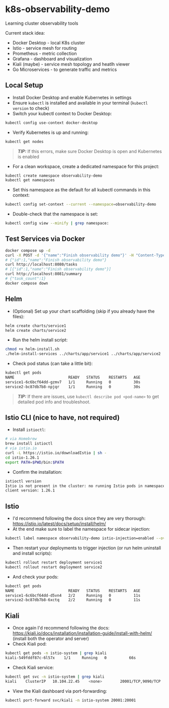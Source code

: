 # k8s-observability-demo

Learning cluster observability tools

Current stack idea:
- Docker Desktop - local K8s cluster
- Istio - service mesh for routing
- Prometheus - metric collection
- Grafana - dashboard and visualization
- Kiali (maybe) - service mesh topology and heatlh viewer
- Go Microservices - to generate traffic and metrics

## Local Setup

- Install Docker Desktop and enable Kubernetes in settings
- Ensure `kubectl` is installed and available in your terminal (`kubectl version` to check)
- Switch your kubectl context to Docker Desktop:
```bash
kubectl config use-context docker-desktop
``` 
- Verify Kubernetes is up and running:
```bash
kubectl get nodes
```
> **_TIP:_** If this errors, make sure Docker Desktop is open and Kubernetes is enabled
- For a clean workspace, create a dedicated namespace for this project:
```bash
kubectl create namespace observability-demo
kubectl get namespaces
```
- Set this namespace as the default for all kubectl commands in this context:
```bash
kubectl config set-context --current --namespace=observability-demo
```
- Double-check that the namespace is set:
```bash
kubectl config view --minify | grep namespace:
```

## Test Services via Docker

```bash
docker compose up -d
curl -X POST -d '{"name":"Finish observability demo"}' -H "Content-Type: application/json" http://localhost:8080/tasks
# {"id":1,"name":"Finish observability demo"}
curl http://localhost:8080/tasks
# [{"id":1,"name":"Finish observability demo"}]
curl http://localhost:8081/summary
# {"task_count":1}
docker compose down
```

## Helm

- (Optional) Set up your chart scaffolding (skip if you already have the files):
```bash
helm create charts/service1
helm create charts/service2
```
- Run the helm install script:
```bash
chmod +x helm-install.sh
./helm-install-services ../charts/app/service1 ../charts/app/service2
```
- Check pod status (can take a little bit):
```bash
kubectl get pods
NAME                        READY   STATUS    RESTARTS   AGE
service1-6c6bcf64dd-gzmv7   1/1     Running   0          30s
service2-bc87db7b8-npjqr    1/1     Running   0          30s
```
> **_TIP:_** If there are issues, use `kubectl describe pod <pod-name>` to get detailed pod info and troubleshoot.

## Istio CLI (nice to have, not required)

- Install `istioctl`:
```bash
# via Homebrew
brew install istioctl
# via istio.io
curl -L https://istio.io/downloadIstio | sh -
cd istio-1.26.1
export PATH=$PWD/bin:$PATH
```
- Confirm the installation:
```bash
istioctl version
Istio is not present in the cluster: no running Istio pods in namespace "istio-system"
client version: 1.26.1
```

## Istio

- I'd recommend following the docs since they are very thorough: https://istio.io/latest/docs/setup/install/helm/
- At the end make sure to label the namespace for sidecar injection:
```bash
kubectl label namespace observability-demo istio-injection=enabled --overwrite
```
- Then restart your deployments to trigger injection (or run helm uninstall and install scripts):
```bash
kubectl rollout restart deployment service1
kubectl rollout restart deployment service2
```
- And check your pods:
```bash
kubectl get pods
NAME                        READY   STATUS    RESTARTS   AGE
service1-6c6bcf64dd-d5vn4   2/2     Running   0          11s
service2-bc87db7b8-6xctq    2/2     Running   0          11s
```

## Kiali

- Once again I'd recommend following the docs: https://kiali.io/docs/installation/installation-guide/install-with-helm/ (install both the operator and server)
- Check Kiali pod:
```bash
kubectl get pods -n istio-system | grep kiali
kiali-549fddf87c-6l57x    1/1     Running   0          66s
```
- Check Kiali service:
```bash
kubectl get svc -n istio-system | grep kiali
kiali    ClusterIP   10.104.22.45    <none>        20001/TCP,9090/TCP                      4m7s
```
- View the Kiali dashboard via port-forwarding:
```bash
kubectl port-forward svc/kiali -n istio-system 20001:20001
```